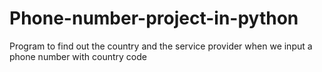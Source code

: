 # Phone-number-project-in-python

Program to find out the country and the service provider when we input a phone number with country code
